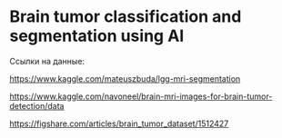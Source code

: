# Brain tumor classification and segmentation using AI

Ссылки на данные:

<https://www.kaggle.com/mateuszbuda/lgg-mri-segmentation>

<https://www.kaggle.com/navoneel/brain-mri-images-for-brain-tumor-detection/data>

<https://figshare.com/articles/brain_tumor_dataset/1512427>
